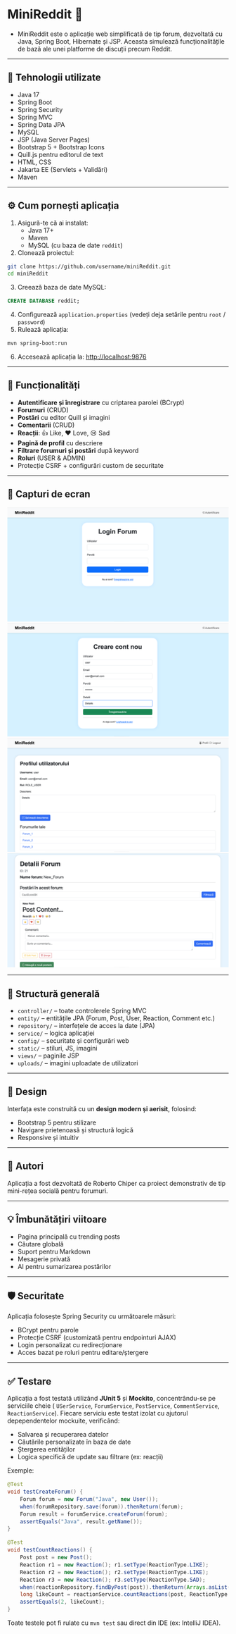 # MiniReddit 🧵

- MiniReddit este o aplicație web simplificată de tip forum, dezvoltată cu Java, Spring Boot, Hibernate și JSP. Aceasta simulează funcționalitățile de bază ale unei platforme de discuții precum Reddit.
---

## 🔧 Tehnologii utilizate

- Java 17
- Spring Boot
- Spring Security
- Spring MVC
- Spring Data JPA
- MySQL
- JSP (Java Server Pages)
- Bootstrap 5 + Bootstrap Icons
- Quill.js pentru editorul de text
- HTML, CSS
- Jakarta EE (Servlets + Validări)
- Maven

---

## ⚙️ Cum pornești aplicația

1. Asigură-te că ai instalat:
   - Java 17+
   - Maven
   - MySQL (cu baza de date `reddit`)
2. Clonează proiectul:
```bash
git clone https://github.com/username/miniReddit.git
cd miniReddit
```
3. Creează baza de date MySQL:
```sql
CREATE DATABASE reddit;
```
4. Configurează `application.properties` (vedeți deja setările pentru `root` / `password`)
5. Rulează aplicația:
```bash
mvn spring-boot:run
```
6. Accesează aplicația la: [http://localhost:9876](http://localhost:9876)

---

## 🔐 Funcționalități

- **Autentificare și înregistrare** cu criptarea parolei (BCrypt)
- **Forumuri** (CRUD)
- **Postări** cu editor Quill și imagini
- **Comentarii** (CRUD)
- **Reacții**: 👍 Like, ❤️ Love, 😢 Sad
- **Pagină de profil** cu descriere
- **Filtrare forumuri și postări** după keyword
- **Roluri** (USER & ADMIN)
- Protecție CSRF + configurări custom de securitate

---

## 📸 Capturi de ecran

![Login Page](./imagini_README/LoginPage.png)
![Register Page](./imagini_README/Register.png)
![Profile Page](./imagini_README/ProfilePage.png)
![Post View](./imagini_README/PostView.png)

---

## 📁 Structură generală

- `controller/` – toate controlerele Spring MVC
- `entity/` – entitățile JPA (Forum, Post, User, Reaction, Comment etc.)
- `repository/` – interfețele de acces la date (JPA)
- `service/` – logica aplicației
- `config/` – securitate și configurări web
- `static/` – stiluri, JS, imagini
- `views/` – paginile JSP
- `uploads/` – imagini uploadate de utilizatori

---

## 🧠 Design

Interfața este construită cu un **design modern și aerisit**, folosind:
- Bootstrap 5 pentru stilizare
- Navigare prietenoasă și structură logică
- Responsive și intuitiv

---

## 🤝 Autori

Aplicația a fost dezvoltată de Roberto Chiper ca proiect demonstrativ de tip mini-rețea socială pentru forumuri.

---

## 💡 Îmbunătățiri viitoare

- Pagina principală cu trending posts
- Căutare globală
- Suport pentru Markdown
- Mesagerie privată
- AI pentru sumarizarea postărilor

---

## 🛡️ Securitate

Aplicația folosește Spring Security cu următoarele măsuri:

- BCrypt pentru parole
- Protecție CSRF (customizată pentru endpointuri AJAX)
- Login personalizat cu redirecționare
- Acces bazat pe roluri pentru editare/ștergere

---


## ✅ Testare

Aplicația a fost testată utilizând **JUnit 5** și **Mockito**, concentrându-se pe serviciile cheie ( `USerService`, `ForumService`, `PostService`, `CommentService`, `ReactionService`). Fiecare serviciu este testat izolat cu ajutorul depependentelor mockuite, verificând:

- Salvarea și recuperarea datelor
- Căutările personalizate în baza de date
- Ștergerea entităților
- Logica specifică de update sau filtrare (ex: reacții)

Exemple:
```java
@Test
void testCreateForum() {
    Forum forum = new Forum("Java", new User());
    when(forumRepository.save(forum)).thenReturn(forum);
    Forum result = forumService.createForum(forum);
    assertEquals("Java", result.getName());
}
```

```java
@Test
void testCountReactions() {
    Post post = new Post();
    Reaction r1 = new Reaction(); r1.setType(ReactionType.LIKE);
    Reaction r2 = new Reaction(); r2.setType(ReactionType.LIKE);
    Reaction r3 = new Reaction(); r3.setType(ReactionType.SAD);
    when(reactionRepository.findByPost(post)).thenReturn(Arrays.asList(r1, r2, r3));
    long likeCount = reactionService.countReactions(post, ReactionType.LIKE);
    assertEquals(2, likeCount);
}
```

Toate testele pot fi rulate cu `mvn test` sau direct din IDE (ex: IntelliJ IDEA).

